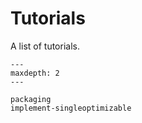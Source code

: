 # Tutorials

A list of tutorials.

```{toctree}
---
maxdepth: 2
---

packaging
implement-singleoptimizable
```
